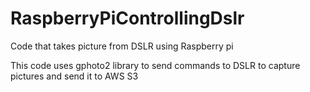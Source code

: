 # RaspberryPiControllingDslr
Code that takes picture from DSLR using Raspberry pi

This code uses gphoto2 library to send commands to DSLR to capture pictures and send it to AWS S3
